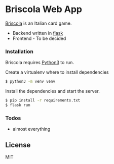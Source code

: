 # Briscola Web App
[Briscola] is an Italian card game.

- Backend written in [flask]
- Frontend - To be decided

### Installation

Briscola requires [Python3] to run.

Create a virtualenv where to install dependencies
```sh
$ python3 -m venv venv
```
Install the dependencies and start the server.

```sh
$ pip install -r requirements.txt
$ flask run
```

### Todos
- almost everything

License
----

MIT

[Briscola]: <https://en.wikipedia.org/wiki/Briscola>
[Flask]: <https://flask.palletsprojects.com/en/1.1.x/>
[Python3]: <https://www.python.org/>
